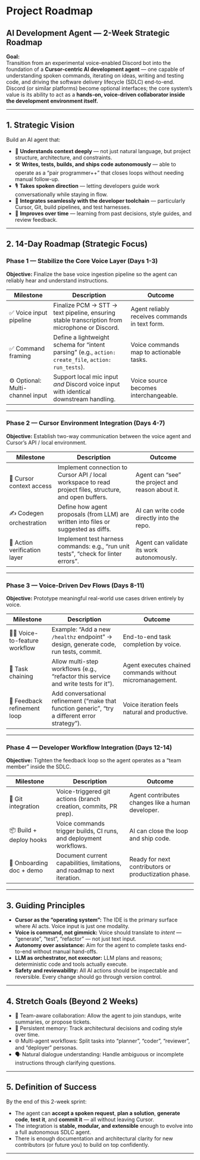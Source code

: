 # Project Roadmap
## AI Development Agent — 2-Week Strategic Roadmap

**Goal:**  
Transition from an experimental voice-enabled Discord bot into the foundation of a **Cursor-centric AI development agent** — one capable of understanding spoken commands, iterating on ideas, writing and testing code, and driving the software delivery lifecycle (SDLC) end-to-end.  
Discord (or similar platforms) become optional interfaces; the core system’s value is its ability to act as a **hands-on, voice-driven collaborator inside the development environment itself.**

---

## 1. Strategic Vision

Build an AI agent that:
- 🧠 **Understands context deeply** — not just natural language, but project structure, architecture, and constraints.
- 🛠️ **Writes, tests, builds, and ships code autonomously** — able to operate as a “pair programmer++” that closes loops without needing manual follow-up.
- 🎙️ **Takes spoken direction** — letting developers guide work conversationally while staying in flow.
- 🔄 **Integrates seamlessly with the developer toolchain** — particularly Cursor, Git, build pipelines, and test harnesses.
- 🚀 **Improves over time** — learning from past decisions, style guides, and review feedback.

---

## 2. 14-Day Roadmap (Strategic Focus)

### Phase 1 — Stabilize the Core Voice Layer (Days 1-3)
**Objective:** Finalize the base voice ingestion pipeline so the agent can reliably hear and understand instructions.

| Milestone | Description | Outcome |
|-----------|------------|----------|
| ✅ Voice input pipeline | Finalize PCM → STT → text pipeline, ensuring stable transcription from microphone or Discord. | Agent reliably receives commands in text form. |
| ✅ Command framing | Define a lightweight schema for “intent parsing” (e.g., `action: create_file`, `action: run_tests`). | Voice commands map to actionable tasks. |
| ⚙️ Optional: Multi-channel input | Support local mic input *and* Discord voice input with identical downstream handling. | Voice source becomes interchangeable. |

---

### Phase 2 — Cursor Environment Integration (Days 4-7)
**Objective:** Establish two-way communication between the voice agent and Cursor’s API / local environment.

| Milestone | Description | Outcome |
|-----------|------------|----------|
| 🔌 Cursor context access | Implement connection to Cursor API / local workspace to read project files, structure, and open buffers. | Agent can “see” the project and reason about it. |
| ✍️ Codegen orchestration | Define how agent proposals (from LLM) are written into files or suggested as diffs. | AI can write code directly into the repo. |
| 🧪 Action verification layer | Implement test harness commands: e.g., “run unit tests”, “check for linter errors”. | Agent can validate its work autonomously. |

---

### Phase 3 — Voice-Driven Dev Flows (Days 8-11)
**Objective:** Prototype meaningful real-world use cases driven entirely by voice.

| Milestone | Description | Outcome |
|-----------|------------|----------|
| 🧑‍💻 Voice-to-feature workflow | Example: “Add a new `/healthz` endpoint” → design, generate code, run tests, commit. | End-to-end task completion by voice. |
| 🧩 Task chaining | Allow multi-step workflows (e.g., “refactor this service and write tests for it”). | Agent executes chained commands without micromanagement. |
| 📜 Feedback refinement loop | Add conversational refinement (“make that function generic”, “try a different error strategy”). | Voice iteration feels natural and productive. |

---

### Phase 4 — Developer Workflow Integration (Days 12-14)
**Objective:** Tighten the feedback loop so the agent operates as a “team member” inside the SDLC.

| Milestone | Description | Outcome |
|-----------|------------|----------|
| 🔁 Git integration | Voice-triggered git actions (branch creation, commits, PR prep). | Agent contributes changes like a human developer. |
| 📦 Build + deploy hooks | Voice commands trigger builds, CI runs, and deployment workflows. | AI can close the loop and ship code. |
| 🧭 Onboarding doc + demo | Document current capabilities, limitations, and roadmap to next iteration. | Ready for next contributors or productization phase. |

---

## 3. Guiding Principles

- **Cursor as the “operating system”:** The IDE is the primary surface where AI acts. Voice input is just one modality.
- **Voice is command, not gimmick:** Voice should translate to *intent* — “generate”, “test”, “refactor” — not just text input.
- **Autonomy over assistance:** Aim for the agent to complete tasks end-to-end without manual hand-offs.
- **LLM as orchestrator, not executor:** LLM plans and reasons; deterministic code and tools actually execute.
- **Safety and reviewability:** All AI actions should be inspectable and reversible. Every change should go through version control.

---

## 4. Stretch Goals (Beyond 2 Weeks)

- 🤝 Team-aware collaboration: Allow the agent to join standups, write summaries, or propose tickets.  
- 🧠 Persistent memory: Track architectural decisions and coding style over time.  
- 🌐 Multi-agent workflows: Split tasks into “planner”, “coder”, “reviewer”, and “deployer” personas.  
- 🗣️ Natural dialogue understanding: Handle ambiguous or incomplete instructions through clarifying questions.

---

## 5. Definition of Success

By the end of this 2-week sprint:
- The agent can **accept a spoken request**, **plan a solution**, **generate code**, **test it**, and **commit it** — all without leaving Cursor.
- The integration is **stable, modular, and extensible** enough to evolve into a full autonomous SDLC agent.
- There is enough documentation and architectural clarity for new contributors (or future you) to build on top confidently.

---
